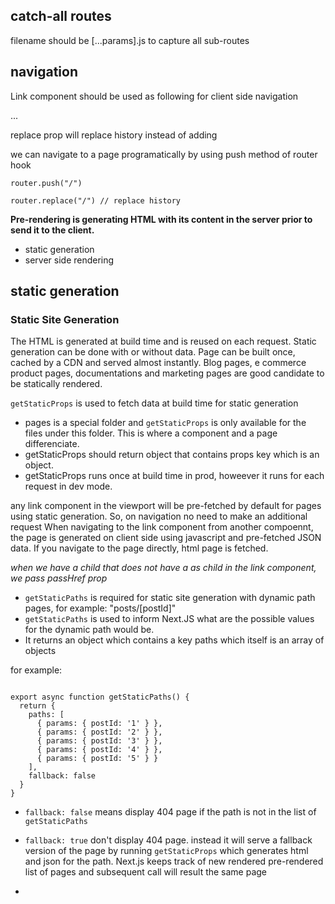 

## catch-all routes

filename should be [...params].js to capture all sub-routes

## navigation
Link component should be used as following for client side navigation

<Link href="" >
  <a>...</a>
</Link>

replace prop will replace history instead of adding

we can navigate to a page programatically by using push method of router hook

```
router.push("/")

router.replace("/") // replace history
```

**Pre-rendering is generating HTML with its content in the server prior to send it to the client.**
  - static generation
  - server side rendering

## static generation

### Static Site Generation

The HTML is generated at build time and is reused on each request. Static generation can be done with or without data.
Page can be built once, cached by a CDN and served almost instantly.
Blog pages, e commerce product pages, documentations and marketing pages are good candidate to be statically rendered.

`getStaticProps` is used to fetch data at build time for static generation

- pages is a special folder and `getStaticProps` is only available for the files under this folder. This is where a component and a page differenciate.
- getStaticProps should return object that contains props key which is an object.
- getStaticProps runs once at build time in prod, howeever it runs for each request in dev mode.


any link component in the viewport will be pre-fetched by default for pages using static generation. So, on navigation no need to make an additional request
When navigating to the link component from another compoennt, the page is generated on client side using javascript and pre-fetched JSON data.
If you navigate to the page directly, html page is fetched.

*when we have a child  that does not have a as child in the link component, we pass passHref prop*

- `getStaticPaths` is required for static site generation with  dynamic path pages, for example: "posts/[postId]"
- `getStaticPaths` is used to inform Next.JS what are the possible values for the dynamic path would be.
- It returns an object which contains a key paths which itself is an array of objects

for example:
```

export async function getStaticPaths() {
  return {
    paths: [
      { params: { postId: '1' } },
      { params: { postId: '2' } },
      { params: { postId: '3' } },
      { params: { postId: '4' } },
      { params: { postId: '5' } }
    ],
    fallback: false
  }
}
```

- `fallback: false` means display 404 page if the path is not in the list of `getStaticPaths`
- `fallback: true` don't display 404 page. instead it will serve a fallback version of the page by running `getStaticProps` which generates html and json for the path.
   Next.js keeps track of new rendered pre-rendered list of pages and subsequent call will result the same page
   
- 


